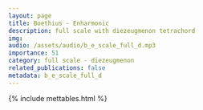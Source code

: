 ```yaml
---
layout: page
title: Boethius - Enharmonic
description: full scale with diezeugmenon tetrachord
img: 
audio: /assets/audio/b_e_scale_full_d.mp3
importance: 51
category: full scale - diezeugmenon
related_publications: false
metadata: b_e_scale_full_d
--- 
```


{% include mettables.html %}